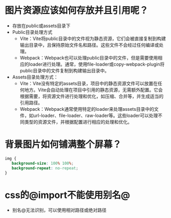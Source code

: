 # 图片资源应该如何存放并且引用呢？
- 存放在public或assets目录下
- Public目录处理方式
  - Vite：Vite将public目录中的文件视为静态资源，它们会被直接复制到构建输出目录中，且保持原始文件名和路径。这些文件不会经过任何编译或处理。
  - Webpack：Webpack也可以处理public目录中的文件，但是需要使用相应的loader进行处理。通常，使用file-loader或copy-webpack-plugin将public目录中的文件复制到构建输出目录中。
- Assets目录处理方式：
  - Vite：Vite没有特定的assets目录，项目中的静态资源文件可以放置在任何地方。Vite会自动处理在项目中引用的静态资源，无需额外配置。它会根据需要，将资源文件进行处理和优化，如压缩、合并等，并生成适当的引用路径。
  - Webpack：Webpack通常使用特定的loader来处理assets目录中的文件，如url-loader、file-loader、raw-loader等。这些loader可以处理不同类型的资源文件，并根据配置进行相应的处理和优化。

# 背景图片如何铺满整个屏幕？
```css
img {
   background-size: 100% 100%;
   background-repeat: no-repeat;
}
```

# css的@import不能使用别名@
- 别名@无法识别，可以使用相对路径或绝对路径